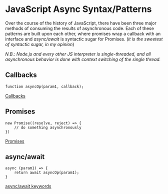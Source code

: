 # JavaScript Async Syntax/Patterns

Over the course of the history of JavaScript, there have been three major methods of consuming the results of asynchronous code.  Each of these patterns are built upon each other, where promises wrap a callback with an interface and _async/await_ is syntactic sugar for Promises.  (_it is the sweetest of syntactic sugar, in my opinion_)

_N.B.: Node.js and every other JS interpreter is single-threaded, and all asynchronous behavior is done with context switching of the single thread._

## Callbacks
```function asyncOp(param1, callback);```

[Callbacks](AsyncCallbacks.md)

## Promises
```
new Promise((resolve, reject) => { 
    // do something asynchronously
})
```

[Promises](AsyncPromises.md)

## async/await
```
async (param1) => {
    return await asyncOp(param1);
}
```

[async/await keywords](AsyncAwaitKeywords.md)
